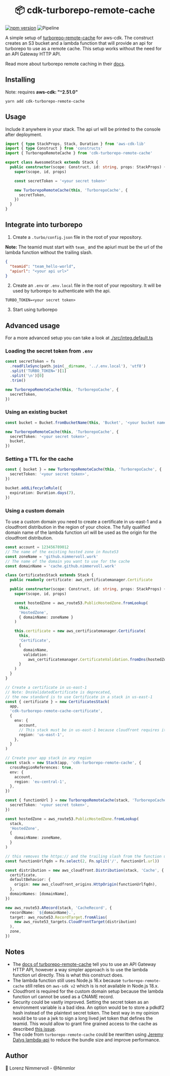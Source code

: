 <h1 align="center">📦 cdk-turborepo-remote-cache</h1>

[![npm version](https://badge.fury.io/js/cdk-turborepo-remote-cache.svg)](https://npmjs.com/package/cdk-turborepo-remote-cache)
![Pipeline](https://github.com/NimmLor/cdk-turborepo-remote-cache/actions/workflows/release.yml/badge.svg)

A simple setup of [turborepo-remote-cache](https://github.com/ducktors/turborepo-remote-cache) for aws-cdk.
The construct creates an S3 bucket and a lambda function that will provide an api for turborepo to use as a remote cache. This setup works without the need for an API Gateway HTTP API.

Read more about turborepo remote caching in their [docs](https://turbo.build/repo/docs/core-concepts/remote-caching).

## Installing

Note: requires **aws-cdk: "^2.51.0"**

```properties
yarn add cdk-turborepo-remote-cache
```

## Usage

Include it anywhere in your stack. The api url will be printed to the console after deployment.

```ts
import { type StackProps, Stack, Duration } from 'aws-cdk-lib'
import { type Construct } from 'constructs'
import { TurborepoRemoteCache } from 'cdk-turborepo-remote-cache'

export class AwesomeStack extends Stack {
  public constructor(scope: Construct, id: string, props: StackProps) {
    super(scope, id, props)

    const secretToken = '<your secret token>'

    new TurborepoRemoteCache(this, 'TurborepoCache', {
      secretToken,
    })
  }
}
```

## Integrate into turborepo

1. Create a `.turbo/config.json` file in the root of your repository.

**Note:** The teamid must start with `team_` and the apiurl must be the url of the lambda function without the trailing slash.

```json
{
  "teamid": "team_hello-world",
  "apiurl": "<your api url>"
}
```

2. Create an `.env` or `.env.local` file in the root of your repository. It will be used by turborepo to authenticate with the api.

```properties
TURBO_TOKEN=<your secret token>
```

3. Start using turborepo

## Advanced usage

For a more advanced setup you can take a look at [./src/integ.default.ts](./src/integ.default.ts)

### Loading the secret token from `.env`

```ts
const secretToken = fs
  .readFileSync(path.join(__dirname, '../.env.local'), 'utf8')
  .split('TURBO_TOKEN=')[1]
  .split('\n')[0]
  .trim()

new TurborepoRemoteCache(this, 'TurborepoCache', {
  secretToken,
})
```

### Using an existing bucket

```ts
const bucket = Bucket.fromBucketName(this, 'Bucket', '<your bucket name>')

new TurborepoRemoteCache(this, 'TurborepoCache', {
  secretToken: '<your secret token>',
  bucket,
})
```

### Setting a TTL for the cache

```ts
const { bucket } = new TurborepoRemoteCache(this, 'TurborepoCache', {
  secretToken: '<your secret token>',
})

bucket.addLifecycleRule({
  expiration: Duration.days(7),
})
```

### Using a custom domain

To use a custom domain you need to create a certificate in us-east-1 and a cloudfront distribution in the region of your choice. The fully qualified domain name of the lambda function url will be used as the origin for the cloudfront distribution.

```ts
const account = 123456789012
// The name of the existing hosted zone in Route53
const zoneName = 'github.nimmervoll.work'
// The name of the domain you want to use for the cache
const domainName = 'cache.github.nimmervoll.work'

class CertificatesStack extends Stack {
  public readonly certificate: aws_certificatemanager.Certificate

  public constructor(scope: Construct, id: string, props: StackProps) {
    super(scope, id, props)

    const hostedZone = aws_route53.PublicHostedZone.fromLookup(
      this,
      'HostedZone',
      { domainName: zoneName }
    )

    this.certificate = new aws_certificatemanager.Certificate(
      this,
      'Certificate',
      {
        domainName,
        validation:
          aws_certificatemanager.CertificateValidation.fromDns(hostedZone),
      }
    )
  }
}

// Create a certificate in us-east-1
// Note: DnsValidatedCertificate is deprecated,
// the new standard is to use Certificate in a stack in us-east-1
const { certificate } = new CertificatesStack(
  app,
  'cdk-turborepo-remote-cache-certificate',
  {
    env: {
      account,
      // This stack must be in us-east-1 because cloudfront requires it
      region: 'us-east-1',
    },
  }
)

// Create your app stack in any region
const stack = new Stack(app, 'cdk-turborepo-remote-cache', {
  crossRegionReferences: true,
  env: {
    account,
    region: 'eu-central-1',
  },
})

const { functionUrl } = new TurborepoRemoteCache(stack, 'TurborepoCache', {
  secretToken: '<your secret token>',
})

const hostedZone = aws_route53.PublicHostedZone.fromLookup(
  stack,
  'HostedZone',
  {
    domainName: zoneName,
  }
)

// this removes the https:// and the trailing slash from the function url
const functionUrlfqdn = Fn.select(2, Fn.split('/', functionUrl.url))

const distribution = new aws_cloudfront.Distribution(stack, 'Cache', {
  certificate,
  defaultBehavior: {
    origin: new aws_cloudfront_origins.HttpOrigin(functionUrlfqdn),
  },
  domainNames: [domainName],
})

new aws_route53.ARecord(stack, 'CacheRecord', {
  recordName: `${domainName}.`,
  target: aws_route53.RecordTarget.fromAlias(
    new aws_route53_targets.CloudFrontTarget(distribution)
  ),
  zone,
})
```

## Notes

- The [docs of turborepo-remote-cache](cdk-turborepo-remote-cache) tell you to use an API Gateway HTTP API, however a way simpler approach is to use the lambda function url directly. This is what this construct does.
- The lambda function still uses Node.js 16.x because `turborepo-remote-cache` still relies on `aws-sdk v2` which is is not available in Node.js 18.x.
- Cloudfront is required for the custom domain setup because the lambda function url cannot be used as a CNAME record.
- Security could be vastly improved. Setting the secret token as an environment variable is a bad idea. An option would be to store a pdkdf2 hash instead of the plaintext secret token. The best way in my opinion would be to use a jwk to sign a long lived jwt token that defines the teamid. This would allow to grant fine grained access to the cache as described [this issue](https://github.com/ducktors/turborepo-remote-cache/issues/167).
- The code from `turborepo-remote-cache` could be rewritten using [Jeremy Dalys lambda-api](https://github.com/jeremydaly/lambda-api) to reduce the bundle size and improve performance.

## Author

👤 Lorenz Nimmervoll - @Nimmlor
